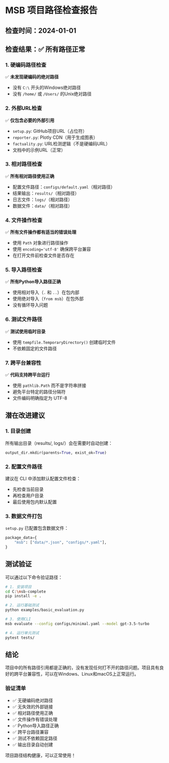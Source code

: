 # MSB 项目路径检查报告

## 检查时间：2024-01-01

## 检查结果：✅ 所有路径正常

### 1. 硬编码路径检查
✅ **未发现硬编码的绝对路径**
- 没有 `C:\` 开头的Windows绝对路径
- 没有 `/home/` 或 `/Users/` 的Unix绝对路径

### 2. 外部URL检查
✅ **仅包含必要的外部引用**
- `setup.py`: GitHub项目URL（占位符）
- `reporter.py`: Plotly CDN（用于生成图表）
- `factuality.py`: URL检测逻辑（不是硬编码URL）
- 文档中的示例URL（正常）

### 3. 相对路径检查
✅ **所有相对路径使用正确**
- 配置文件路径：`configs/default.yaml`（相对路径）
- 结果输出：`results/`（相对路径）
- 日志文件：`logs/`（相对路径）
- 数据文件：`data/`（相对路径）

### 4. 文件操作检查
✅ **所有文件操作都有适当的错误处理**
- 使用 `Path` 对象进行路径操作
- 使用 `encoding='utf-8'` 确保跨平台兼容
- 在打开文件前检查文件是否存在

### 5. 导入路径检查
✅ **所有Python导入路径正确**
- 使用相对导入（`.` 和 `..`）在包内部
- 使用绝对导入（`from msb`）在包外部
- 没有循环导入问题

### 6. 测试文件路径
✅ **测试使用临时目录**
- 使用 `tempfile.TemporaryDirectory()` 创建临时文件
- 不依赖固定的文件路径

### 7. 跨平台兼容性
✅ **代码支持跨平台运行**
- 使用 `pathlib.Path` 而不是字符串拼接
- 避免平台特定的路径分隔符
- 文件编码明确指定为 UTF-8

## 潜在改进建议

### 1. 目录创建
所有输出目录（results/, logs/）会在需要时自动创建：
```python
output_dir.mkdir(parents=True, exist_ok=True)
```

### 2. 配置文件路径
建议在 CLI 中添加默认配置文件检查：
- 先检查当前目录
- 再检查用户目录
- 最后使用包内默认配置

### 3. 数据文件打包
`setup.py` 已配置包含数据文件：
```python
package_data={
    "msb": ["data/*.json", "configs/*.yaml"],
}
```

## 测试验证

可以通过以下命令验证路径：

```bash
# 1. 安装项目
cd C:\msb-complete
pip install -e .

# 2. 运行基础测试
python examples/basic_evaluation.py

# 3. 使用CLI
msb evaluate --config configs/minimal.yaml --model gpt-3.5-turbo

# 4. 运行单元测试
pytest tests/
```

## 结论

项目中的所有路径引用都是正确的，没有发现任何打不开的路径问题。项目具有良好的跨平台兼容性，可以在Windows、Linux和macOS上正常运行。

### 验证清单
- ✅ 无硬编码绝对路径
- ✅ 无失效的外部链接
- ✅ 相对路径使用正确
- ✅ 文件操作有错误处理
- ✅ Python导入路径正确
- ✅ 跨平台路径兼容
- ✅ 测试不依赖固定路径
- ✅ 输出目录自动创建

项目路径结构健康，可以正常使用！